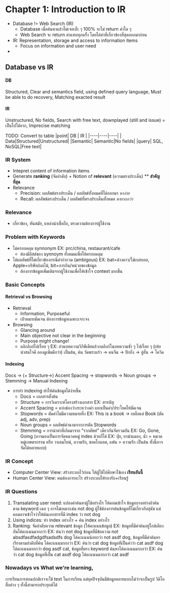 # Chapter 1: Introduction to IR
- Database != Web Search (IR)
	- Database เมื่อค้นหาแล้วไม่เจอเป๊ะ ๆ 100% จะไม่ return ค่าใด ๆ 
	- Web Search จะ return ค่าแทบทุกครั้ง โดยไล่ค่าที่เกี่ยวข้องที่สุดออกมาก่อน
- IR: Representation, storage and access to information items
	- Focus on information and user need
-
## Database vs IR
#### DB
Structured, Clear and semantics field, using defined query language, Must be able to do recovery, Matching exacted result
#### IR
Unstructured, No fields, Search with free text, downplayed (still and issue) = เป็นไปได้ยาก, Imprecise matching

TODO: Convert to table
|point| DB | IR |
|----|----|----|
| Data|Structured|Unstructured|
|Semantic| Semantic|No fields|
|query| SQL, NoSQL|Free text|


### IR System
- Intepret content of information items
- Generate **ranking** (จัดลำดับ) + Notion of **relevant** (ความตรงประเด็น) ** **สำคัญที่สุด**
- Relevance
	- Precision: ผลลัพธ์ตรงประเด็น / ผลลัพธ์ทั้งหมดที่ได้ออกมา *หาง่าย* 
	- Recall: ผลลัพธ์ตรงประเด็น / ผลลัพธ์ที่ตรงประเด็นทั้งหมด *หายากกว่า*
### Relevance
- เกี่ยวข้อง, ทันสมัย, แหล่งน่าเชื่อถือ, ตรงความต้องการผู้ใช้งาน
### Problem with Keywords
- ไม่ครอบคลุม synnonym EX: prc/china, restaurant/cafe
	- ต้องมีลิสต์ของ synnoym ทั้งหมดเพื่อให้ครอบคลุม
- ได้ผลลัพธ์ที่ไม่เกี่ยวข้องกรณีคำกำกวม (ambigous) EX: bat=ค้างคาว/ไม้เบสบอล, Apple=บริษัท/ผลไม้, bit=การกิน/หน่วยของข้อมูล
	- ต้องการข้อมูลเพิ่มเติมจากผู้ใช้งานเพื่อให้เข้าใจ context มากขึ้น

### Basic Concepts
#### Retrieval vs Browsing
- Retrieval
	- Information, Purposeful
	- เป้าหมายชัดเจน ต้องการข้อมูลเฉพาะเจาะจง
- Browsing
	- Glancing around
	- Main objective not clear in the beginning
	- Purpose might change!
	- คลิกลิงก์ไปเรื่อย ๆ EX: อ่านบทความวิกิพีเดียแล้วกดลิงก์ในบทความซ้ำ ๆ ไปเรื่อย ๆ (เห้ย น่าสนใจดี ลองดูเพิ่มดีกว่า) เป็นต้น, ค้น วัดพระแก้ว -> คนจีน -> ปักกิ่ง -> อู่ฮั่น -> โควิด
#### Indexing
Docs -> (+ Structure->) Accent Spacing -> stopwords -> Noun groups -> Stemming -> Manual Indexing
- การทำ indexing ทำให้ค้นข้อมูลได้ง่ายขึ้น
	- Docs = เอกสารตั้งต้น
	- Structure = การวิเคราะห์โครงสร้างเอกสาร EX: สารบัญ
	- Accent Spacing = แบ่งช่องว่างระหว่างคำ แยกเป็นคำ/ประโยคให้ชัดเจน
	- Stopwords = ตัดคำไม่มีความหมายทิ้ง EX: This is a book -> เหลือแค่ Book (ตัด adj, adv, prep)
	- Noun groups = ผลลัพธ์คำนามจากการตัด Stopwords
	- Stemming = การนำคำที่เกิดมาจาก "รากศัพท์" เดียวกันจัดรวมกัน EX: Go, Gone, Going (อาจมองเป็นการจัดหมวดหมู่ index ด้วยก็ได้ EX: ปุ๋ย, ยาฆ่าแมลง, น้ำ = หมวดหมู่เกษตรกรรม หรือ วาเลนไทน์, ความรัก, ชอคโกแลต, แฟน = ความรัก เป็นต้น ทั้งนี้อาจจัดได้หลายแบบ)

### IR Concept
- Computer Center View: สร้างระบบไว้ก่อน ให้ผู้ใช้ไปศึกษาใช้เอง **เรียนอันนี้**
- Human Center View: คนต้องการอะไร สร้างระบบให้รองรับ+เรียนรู้
### IR Questions
1. Transalating user need: แปลงคำค้นหาผู้ใช้อย่างไร ให้คอมเข้าใจ
		ข้อมูลบางอย่างถ้าค้นตาม keyword เฉย ๆ อาจไม่เหมาะเช่น not dog ผู้ใช้ต้องการค้นข้อมูลที่ไม่เกี่ยวกับสุนัข แต่คอมอาจเข้าใจว่าให้ค้นเอกสารที่มี index ว่า not dog
2. Using indices: ทำ index อย่างไร + ค้น index อย่างไร
3. Ranking: จัดลำดับความ relevant ข้อมูล (ให้คะแนนข้อมูล)
		EX: ข้อมูลที่มีคำค้นอยู่ใกล้เคียงกันได้คะแนนมากกว่า EX: ค้นว่า not dog ข้อมูลที่มีข้อความ not absdfasdfadgdfsadsdfs dog ได้คะแนนน้อยกว่า not asdf dog, ข้อมูลที่มีคำค้นหาเรียงตามลำดับที่ค้น ได้คะแนนมากกว่า EX: ค้นว่า cat dog ข้อมูลทีเ่ป็นคำว่า cat asdf dog ได้คะแนนมากกว่า dog asdf cat, ข้อมูลที่ตรง keyword ค้นหาได้คะแนนมากกว่า EX: ค้นว่า cat dog ข้อมูลที่เป็น cat asdf dog ได้คะแนนมากกว่า cat asdf

### Nowadays vs What we're learning,
การเรียนการสอนปกติเราจะใช้ text ในการเรียน แต่ยุคปัจจุบันมีข้อมูลหลายแบบไม่ว่าจะเป็นรูป วิดิโอ สื่อต่าง ๆ  ทั้งนี้สามารถประยุกต์ได้